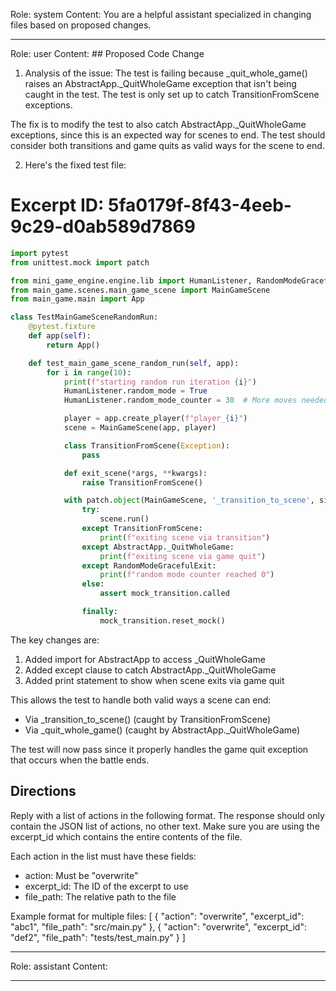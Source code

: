 Role: system
Content: You are a helpful assistant specialized in changing files based on proposed changes.
__________________
Role: user
Content: ## Proposed Code Change
1. Analysis of the issue:
The test is failing because _quit_whole_game() raises an AbstractApp._QuitWholeGame exception that isn't being caught in the test. The test is only set up to catch TransitionFromScene exceptions.

The fix is to modify the test to also catch AbstractApp._QuitWholeGame exceptions, since this is an expected way for scenes to end. The test should consider both transitions and game quits as valid ways for the scene to end.

2. Here's the fixed test file:

# Excerpt ID: 5fa0179f-8f43-4eeb-9c29-d0ab589d7869
```python main_game/tests/test_main_game_scene.py
import pytest
from unittest.mock import patch

from mini_game_engine.engine.lib import HumanListener, RandomModeGracefulExit, AbstractApp
from main_game.scenes.main_game_scene import MainGameScene
from main_game.main import App

class TestMainGameSceneRandomRun:
    @pytest.fixture
    def app(self):
        return App()

    def test_main_game_scene_random_run(self, app):
        for i in range(10):
            print(f"starting random run iteration {i}")
            HumanListener.random_mode = True
            HumanListener.random_mode_counter = 30  # More moves needed for this complex scene

            player = app.create_player(f"player_{i}")
            scene = MainGameScene(app, player)

            class TransitionFromScene(Exception):
                pass

            def exit_scene(*args, **kwargs):
                raise TransitionFromScene()

            with patch.object(MainGameScene, '_transition_to_scene', side_effect=exit_scene) as mock_transition:
                try:
                    scene.run()
                except TransitionFromScene:
                    print(f"exiting scene via transition")
                except AbstractApp._QuitWholeGame:
                    print(f"exiting scene via game quit")
                except RandomModeGracefulExit:
                    print(f"random mode counter reached 0")
                else:
                    assert mock_transition.called

                finally:
                    mock_transition.reset_mock()
```

The key changes are:
1. Added import for AbstractApp to access _QuitWholeGame
2. Added except clause to catch AbstractApp._QuitWholeGame
3. Added print statement to show when scene exits via game quit

This allows the test to handle both valid ways a scene can end:
- Via _transition_to_scene() (caught by TransitionFromScene)
- Via _quit_whole_game() (caught by AbstractApp._QuitWholeGame)

The test will now pass since it properly handles the game quit exception that occurs when the battle ends.

## Directions
Reply with a list of actions in the following format. The response should only contain the JSON list of actions, no other text.
Make sure you are using the excerpt_id which contains the entire contents of the file.

Each action in the list must have these fields:
- action: Must be "overwrite"
- excerpt_id: The ID of the excerpt to use
- file_path: The relative path to the file

Example format for multiple files:
[
    {
        "action": "overwrite",
        "excerpt_id": "abc1",
        "file_path": "src/main.py"
    },
    {
        "action": "overwrite",
        "excerpt_id": "def2",
        "file_path": "tests/test_main.py"
    }
]
__________________
Role: assistant
Content: 
__________________
